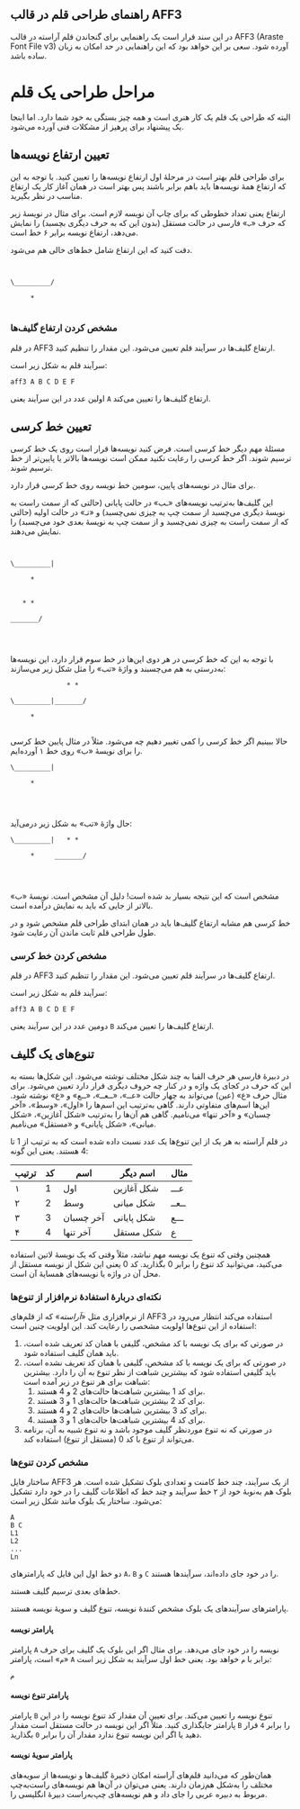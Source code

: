 راهنمای طراحی قلم در قالب AFF3
---
در این سند قرار است یک راهنمایی برای گنجاندن قلم آراسته در قالب AFF3 (Araste Font File v3) آورده شود. سعی بر این خواهد بود که این راهنمایی در حد امکان به زبان ساده باشد.

# مراحل طراحی یک قلم
البته که طراحی یک قلم یک کار هنری است و همه چیز بستگی به خود شما دارد. اما اینجا یک پیشنهاد برای پرهیز از مشکلات فنی آورده می‌شود.

## تعیین ارتفاع نویسه‌ها

برای طراحی قلم بهتر است در مرحلهٔ اول ارتفاع نویسه‌ها را تعیین کنید. با توجه به این که ارتفاع همهٔ نویسه‌ها باید باهم برابر باشند پس بهتر است در همان آغاز کار یک ارتفاع مناسب در نظر بگیرید.

ارتفاع یعنی تعداد خطوطی که برای چاپ آن نویسه لازم است. برای مثال در نویسهٔ زیر که حرف «`ب`» فارسی در حالت مستقل (بدون این که به حرف دیگری بچسبد) را نمایش می‌دهد، ارتفاع نویسه برابر ۶ خط است.

دقت کنید که این ارتفاع شامل خط‌های خالی هم می‌شود.

```


\_________/

     *
    
```


### مشخص کردن ارتفاع گلیف‌ها

در قلم AFF3 ارتفاع گلیف‌ها در سرآیند قلم تعیین می‌شود. این مقدار را تنظیم کنید.


سرآیند قلم به شکل زیر است:
```
aff3 A B C D E F
```


اولین عدد در این سرآیند یعنی `A` ارتفاع گلیف‌ها را تعیین می‌کند.


## تعیین خط کرسی

مسئلهٔ مهم دیگر خط کرسی است. فرض کنید نویسه‌ها قرار است روی یک خط کرسی ترسیم شوند. اگر خط کرسی را رعایت نکنید ممکن است نویسه‌ها بالاتر یا پایین‌تر از خط ترسیم شوند.

برای مثال در نویسه‌های پایین، سومین خط نویسه روی خط کرسی قرار دارد.

این گلیف‌ها به‌ترتیب نویسه‌های «ـب» در حالت پایانی (حالتی که از سمت راست به نویسهٔ دیگری می‌چسبد  از سمت چپ به چیزی نمی‌چسبد) و «تـ» در حالت اولیه (حالتی که از سمت راست به چیزی نمی‌چسبد و از سمت چپ به نویسهٔ بعدی خود می‌چسبد) را نمایش می‌دهند.


```


\_________|

     *
    
```

```
   * *

_______/


    
```

با توجه به این که خط کرسی در هر دوی این‌ها در خط سوم قرار دارد، این نویسه‌ها به‌درستی به هم می‌چسبند و واژهٔ «تب» را مثل شکل زیر می‌سازند:

```
              * *
           
\_________|_______/
           
     *     
               
```

حالا ببینیم اگر خط کرسی را کمی تغییر دهیم چه می‌شود. مثلاً در مثال پایین خط کرسی را برای نویسهٔ «ب» روی خط ۱ آورده‌ایم.

```
\_________|

     *


    
```

حال واژهٔ «تب» به شکل زیر درمی‌آید:
```
\_________|   * *
           
     *     _______/
           
           
        
```

مشخص است که این نتیجه بسیار بد شده است! دلیل آن مشخص است. نویسهٔ «ب» بالاتر از جایی که باید به نمایش درآمده است.


خط کرسی هم مشابه ارتفاع گلیف‌ها باید در همان ابتدای طراحی قلم مشخص شود و در طول طراحی قلم ثابت ماندن آن رعایت شود.

### مشخص کردن خط کرسی

در قلم AFF3 ارتفاع گلیف‌ها در سرآیند قلم تعیین می‌شود. این مقدار را تنظیم کنید.


سرآیند قلم به شکل زیر است:
```
aff3 A B C D E F
```


دومین عدد در این سرآیند یعنی `B` ارتفاع گلیف‌ها را تعیین می‌کند.


## تنوع‌های یک گلیف
در دبیرهٔ فارسی هر حرف الفبا به چند شکل مختلف نوشته می‌شود. این شکل‌ها بسته به این که حرف در کجای یک واژه و در کنار چه حروف دیگری قرار دارد تعیین می‌شود. برای مثال حرف «ع» (عین) می‌تواند به چهار حالت «عــ»، «ــعــ»، «ــع» و «ع» نوشته شود. این‌ها اسم‌های متفاوتی دارند. گاهی به‌ترتیب این اسم‌ها را «اول»، «وسط»، «آخر چسبان» و «آخر تنها» می‌نامیم. گاهی هم آن‌ها را به‌ترتیب «شکل آغازین»، «شکل میانی»، «شکل پایانی» و «مستقل» می‌نامیم.

در قلم آراسته به هر یک از این تنوع‌ها یک عدد نسبت داده شده است که به ترتیب از 1 تا 4 هستند. یعنی این گونه:


| ترتیب | کد | اسم | اسم دیگر | مثال |
|---|---|---|---|---|
| ۱  | 1  | اول  | شکل آغازین  | عـــ  |
| ۲  |  2 |  وسط | شکل میانی  | ــعــ  |
| ۳  |  3 | آخر چسبان  |  شکل پایانی | ـــع  |
| ۴  |  4 |  آخر تنها |  شکل مستقل | ع  |

همچنین وقتی که تنوع یک نویسه مهم نباشد، مثلاً وقتی که یک نویسهٔ لاتین استفاده می‌کنید، می‌توانید کد تنوع را برابر 0 بگذارید. کد 0 یعنی این شکل از نویسه مستقل از محل آن در واژه یا نویسه‌های همسایهٔ آن است.


### نکته‌ای دربارهٔ استفادهٔ نرم‌افزار از تنوع‌ها

از نرم‌افزاری مثل «_آراسته_» که از قلم‌های AFF3 استفاده می‌کند انتظار می‌رود در استفاده از این تنوع‌ها اولویت مشخصی را رعایت کند. این اولویت چنین است:

1. در صورتی که برای یک نویسه با کد مشخص، گلیفی با همان کد تعریف شده است، باید همان گلیف استفاده شود.
2. در صورتی که برای یک نویسه با کد مشخص، گلیفی با همان کد تعریف نشده است، باید گلیفی استفاده شود که بیشترین شباهت از نظر تنوع به آن را دارد. بیشترین شباهت برای هر تنوع در زیر آمده است:
	1. برای کد 1 بیشترین شباهت‌ها حالت‌های 2 و 4 هستند.
	2. برای کد 2 بیشترین شباهت‌ها حالت‌های 1 و 3 هستند.
	3. برای کد 3 بیشترین شباهت‌ها حالت‌های 2 و 4 هستند.
	4. برای کد 4 بیشترین شباهت‌ها حالت‌های 1 و 3 هستند.
3. در صورتی که نه تنوع موردنظر گلیف موجود باشد و نه تنوع شبیه به آن، برنامه می‌تواند از تنوع با کد 0 (مستقل از تنوع) استفاده کند.


### مشخص کردن تنوع‌ها

ساختار فایل AFF3 از یک سرآیند، چند خط کامنت و تعدادی بلوک تشکیل شده است. هر بلوک هم به‌نوبهٔ خود از ۲ خط سرآیند و چند خط که اطلاعات گلیف را در خود دارد تشکیل می‌شود. ساختار یک بلوک مانند شکل زیر است:

```
A
B C
L1
L2
...
Ln
```

دو خط اول این فایل که پارامترهای `A`، `B` و `C` را در خود جای داده‌اند، سرآیندها هستند.

خط‌های بعدی ترسیم گلیف هستند.

پارامترهای سرآیندهای یک بلوک مشخص کنندهٔ نویسه، تنوع گلیف و سویهٔ نویسه هستند.

#### پارامتر نویسه

پارامتر `A` نویسه را در خود جای می‌دهد. برای مثال اگر این بلوک یک گلیف برای حرف «`م`» است، پارامتر `A` برابر با `م` خواهد بود. یعنی خط اول سرآیند به شکل زیر است:

```
م
```


#### پارامتر تنوع نویسه

پارامتر `B` تنوع نویسه را تعیین می‌کند. برای تعیین آن مقدار کد تنوع نویسه را در این پارامتر جایگذاری کنید. مثلاً اگر این نویسه در حالت مستقل است مقدار `B` را برابر `4` قرار دهید یا اگر این نویسه تنوع ندارد مقدار آن را برابر `0` بگذارید.

#### پارامتر سویهٔ نویسه

همان‌طور که می‌دانید قلم‌های آراسته امکان ذخیرهٔ گلیف‌ها و نویسه‌ها از سویه‌های مختلف را به‌شکل هم‌زمان دارند. یعنی می‌توان در آن‌ها هم نویسه‌های راست‌به‌چپ مربوط به دبیره عربی را جای داد و هم نویسه‌های چپ‌به‌راست دبیرهٔ انگلیسی را.

